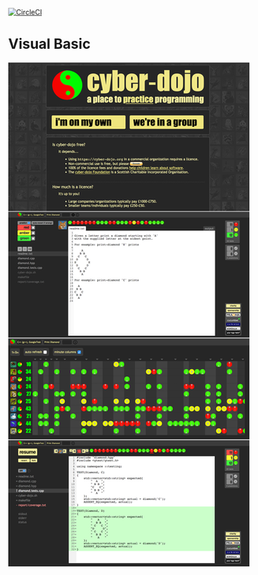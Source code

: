 [![CircleCI](https://circleci.com/gh/cyber-dojo-languages/visual-basic.svg?style=svg)](https://circleci.com/gh/cyber-dojo-languages/visual-basic)

# Visual Basic

![cyber-dojo.org home page](https://github.com/cyber-dojo/cyber-dojo/blob/master/shared/home_page_snapshot.png)
